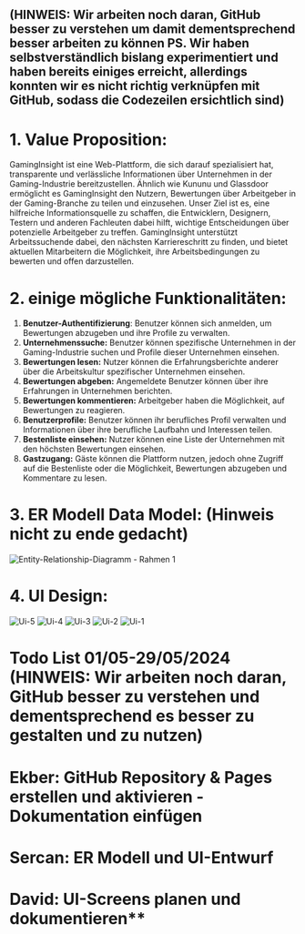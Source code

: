 

## (HINWEIS: Wir arbeiten noch daran, GitHub besser zu verstehen um damit dementsprechend besser arbeiten zu können PS. Wir haben selbstverständlich bislang experimentiert und haben bereits einiges erreicht, allerdings konnten wir es nicht richtig verknüpfen mit GitHub, sodass die Codezeilen ersichtlich sind)


# 1. Value Proposition:

GamingInsight ist eine Web-Plattform, die sich darauf spezialisiert hat, transparente und verlässliche Informationen über Unternehmen in der Gaming-Industrie bereitzustellen. Ähnlich wie Kununu und Glassdoor ermöglicht es GamingInsight den Nutzern, Bewertungen über Arbeitgeber in der Gaming-Branche zu teilen und einzusehen. Unser Ziel ist es, eine hilfreiche Informationsquelle zu schaffen, die Entwicklern, Designern, Testern und anderen Fachleuten dabei hilft, wichtige Entscheidungen über potenzielle Arbeitgeber zu treffen. GamingInsight unterstützt Arbeitssuchende dabei, den nächsten Karriereschritt zu finden, und bietet aktuellen Mitarbeitern die Möglichkeit, ihre Arbeitsbedingungen zu bewerten und offen darzustellen.

# 2. einige mögliche Funktionalitäten:

1. **Benutzer-Authentifizierung**: Benutzer können sich anmelden, um Bewertungen abzugeben und ihre Profile zu verwalten.
2. **Unternehmenssuche:** Benutzer können spezifische Unternehmen in der Gaming-Industrie suchen und Profile dieser Unternehmen einsehen.
3. **Bewertungen lesen:** Nutzer können die Erfahrungsberichte anderer über die Arbeitskultur spezifischer Unternehmen einsehen.
4. **Bewertungen abgeben:** Angemeldete Benutzer können über ihre Erfahrungen in Unternehmen berichten.
5. **Bewertungen kommentieren:** Arbeitgeber haben die Möglichkeit, auf Bewertungen zu reagieren.
6. **Benutzerprofile:** Benutzer können ihr berufliches Profil verwalten und Informationen über ihre berufliche Laufbahn und Interessen teilen.
7. **Bestenliste einsehen:** Nutzer können eine Liste der Unternehmen mit den höchsten Bewertungen einsehen.
8. **Gastzugang:** Gäste können die Plattform nutzen, jedoch ohne Zugriff auf die Bestenliste oder die Möglichkeit, Bewertungen abzugeben und Kommentare zu lesen.

# 3. ER Modell Data Model: (Hinweis nicht zu ende gedacht)

![Entity-Relationship-Diagramm - Rahmen 1](https://github.com/ektotheo/Project-GamingInsight/assets/138446648/2e0c2cae-042c-4d55-bfe8-062b37e42a1e)


# 4. UI Design:


![Ui-5](https://github.com/ektotheo/Project-GamingInsight/assets/138446648/4f9ae9a8-7491-4846-a0a2-0ea7b4b379c6)
![Ui-4](https://github.com/ektotheo/Project-GamingInsight/assets/138446648/3ca71482-892b-4720-9bb4-0fa727e7f5c5)
![Ui-3](https://github.com/ektotheo/Project-GamingInsight/assets/138446648/70c049f0-d22f-479d-8207-b4f1d2204062)
![Ui-2](https://github.com/ektotheo/Project-GamingInsight/assets/138446648/8050df81-d350-47f6-8fea-7958df2951e1)
![Ui-1](https://github.com/ektotheo/Project-GamingInsight/assets/138446648/19899f63-9b5f-4923-85b3-e1f5e682a800)


# Todo List 01/05-29/05/2024 (HINWEIS: Wir arbeiten noch daran, GitHub besser zu verstehen und dementsprechend es besser zu gestalten und zu nutzen)

# Ekber: GitHub Repository & Pages erstellen und aktivieren - Dokumentation einfügen

# Sercan: ER Modell und UI-Entwurf

# David: UI-Screens planen und dokumentieren**
